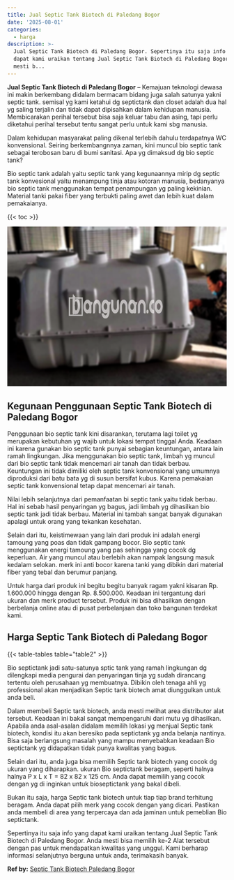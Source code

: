 ```yaml
---
title: Jual Septic Tank Biotech di Paledang Bogor
date: '2025-08-01'
categories:
  - harga
description: >-
  Jual Septic Tank Biotech di Paledang Bogor. Sepertinya itu saja info yang
  dapat kami uraikan tentang Jual Septic Tank Biotech di Paledang Bogor. Anda
  mesti b...
---
```


**Jual Septic Tank Biotech di Paledang Bogor** – Kemajuan teknologi dewasa ini makin berkembang didalam bermacam bidang juga salah satunya yakni septic tank. semisal yg kami ketahui dg septictank dan closet adalah dua hal yg saling terjalin dan tidak dapat dipisahkan dalam kehidupan manusia. Membicarakan perihal tersebut bisa saja keluar tabu dan asing, tapi perlu diketahui perihal tersebut tentu sangat perlu untuk kami sbg manusia.

Dalam kehidupan masyarakat paling dikenal terlebih dahulu terdapatnya WC konvensional. Seiring berkembangnnya zaman, kini muncul bio septic tank sebagai terobosan baru di bumi sanitasi. Apa yg dimaksud dg bio septic tank?

Bio septic tank adalah yaitu septic tank yang kegunaannya mirip dg septic tank konvesional yaitu menampung tinja atau kotoran manusia, bedanyanya bio septic tank menggunakan tempat penampungan yg paling kekinian. Material tanki pakai fiber yang terbukti paling awet dan lebih kuat dalam pemakaianya.

{{< toc >}}

![Jual Septic Tank Biotech di Paledang Bogor](/images/jual-bio-septictank-33.png)

## Kegunaan Penggunaan Septic Tank Biotech di Paledang Bogor

Penggunaan bio septic tank kini disarankan, terutama lagi toilet yg merupakan kebutuhan yg wajib untuk lokasi tempat tinggal Anda. Keadaan ini karena gunakan bio septic tank punyai sebagian keuntungan, antara lain ramah lingkungan. Jika menggunakan bio septic tank, limbah yg muncul dari bio septic tank tidak mencemari air tanah dan tidak berbau. Keuntungan ini tidak dimiliki oleh septic tank konvensional yang umumnya diproduksi dari batu bata yg di susun bersifat kubus. Karena pemakaian septic tank konvensional tetap dapat mencemari air tanah.

Nilai lebih selanjutnya dari pemanfaatan bi septic tank yaitu tidak berbau. Hal ini sebab hasil penyaringan yg bagus, jadi limbah yg dihasilkan bio septic tank jadi tidak berbau. Material ini tambah sangat banyak digunakan apalagi untuk orang yang tekankan kesehatan.

Selain dari itu, keistimewaan yang lain dari produk ini adalah energi tamoung yang poas dan tidak gampang bocor. Bio septic tank menggunakan energi tamoung yang pas sehingga yang cocok dg keperluan. Air yang muncul atau berlebih akan nampak langsung masuk kedalam selokan. merk ini anti bocor karena tanki yang dibikin dari material fiber yang tebal dan berumur panjang.

Untuk harga dari produk ini begitu begitu banyak ragam yakni kisaran Rp. 1.600.000 hingga dengan Rp. 8.500.000. Keadaan ini tergantung dari ukuran dan merk product tersebut. Produk ini bisa dihasilkan dengan berbelanja online atau di pusat perbelanjaan dan toko bangunan terdekat kami.

## Harga Septic Tank Biotech di Paledang Bogor

{{< table-tables table="table2" >}}

Bio septictank jadi satu-satunya sptic tank yang ramah lingkungan dg dilengkapi media pengurai dan penyaringan tinja yg sudah dirancang tertentu oleh perusahaan yg membuatnya. Dibikin oleh tenaga ahli yg professional akan menjadikan Septic tank biotech amat diunggulkan untuk anda beli.

Dalam membeli Septic tank biotech, anda mesti melihat area distributor alat tersebut. Keadaan ini bakal sangat mempengaruhi dari mutu yg dihasilkan. Apabila anda asal-asalan didalam memilih lokasi yg menjual Septic tank biotech, kondisi itu akan beresiko pada septictank yg anda belanja nantinya. Bisa saja berlangsung masalah yang mampu menyebabkan keadaan Bio septictank yg didapatkan tidak punya kwalitas yang bagus.

Selain dari itu, anda juga bisa memilih Septic tank biotech yang cocok dg ukuran yang diharapkan. ukuran Bio septictank beragam, seperti halnya halnya P x L x T = 82 x 82 x 125 cm. Anda dapat memilih yang cocok dengan yg di inginkan untuk bioseptictank yang bakal dibeli.

Bukan itu saja, harga Septic tank biotech untuk tiap tiap brand terhitung beragam. Anda dapat pilih merk yang cocok dengan yang dicari. Pastikan anda membeli di area yang terpercaya dan ada jaminan untuk pemeblian Bio septictank.

Sepertinya itu saja info yang dapat kami uraikan tentang Jual Septic Tank Biotech di Paledang Bogor. Anda mesti bisa memilih ke-2 Alat tersebut dengan pas untuk mendapatkan kwalitas yang unggul. Kami berharap informasi selanjutnya berguna untuk anda, terimakasih banyak.

**Ref by:** [Septic Tank Biotech Paledang Bogor](https://id.wikipedia.org/wiki/Septic)

